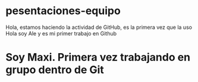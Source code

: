 # pesentaciones-equipo
Hola, estamos haciendo la actividad de GitHub, es la primera vez que la uso
Hola soy Ale y es mi primer trabajo en Github

# Soy Maxi. Primera vez trabajando en grupo dentro de Git
